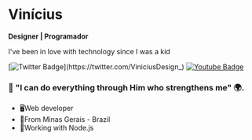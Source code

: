 # Vinícius
**Designer | Programador**

I've been in love with technology since I was a kid

[![Twitter Badge](https://img.shields.io/badge/-@ViniciusDesign_-4B0082?style=flat-square&labelColor=4B0082&logo=twitter&logoColor=white&link=https://twitter.com/ViniciusDesign_)](https://twitter.com/ViniciusDesign_) 
[![Youtube Badge](https://img.shields.io/badge/-Youtube-4B0082?style=flat-square&labelColor=4B0082&logo=youtube&logoColor=white&link=https://www.youtube.com/channel/UCb3bxUMUahihA2rec4BL1iw/videos)](https://www.youtube.com/channel/UCRhKK6VrISnIWPJjYxBPKnA/videos)

### 📖 "I can do everything through Him who strengthens me" 🌍.

 - 🖥️Web developer
 - 📍From Minas Gerais - Brazil
 - 💼Working with Node.js
